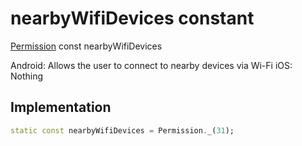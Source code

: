 


# nearbyWifiDevices constant







[Permission](../../zego_uikit_prebuilt_live_audio_room/Permission-class.md) const nearbyWifiDevices
  




<p>Android: Allows the user to connect to nearby devices via Wi-Fi
iOS: Nothing</p>



## Implementation

```dart
static const nearbyWifiDevices = Permission._(31);
```







